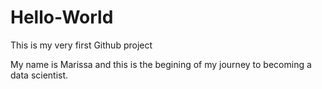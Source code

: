 # Hello-World
This is my very first Github project 

My name is Marissa and this is the begining of my journey to becoming a data scientist. 
